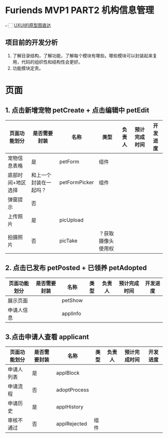 # Furiends MVP1 PART2 机构信息管理

👉🏻  [UXUI的原型图直达](https://www.figma.com/file/aJBDuIyvz7WM8loBn0vFmG/Furiends?node-id=2%3A2)

## 项目前的开发分析
1. 了解目录结构，了解功能，了解每个模块有哪些。哪些模块可以封装起来复用，代码的组织性和结构性会更好。
2. 功能模块定责。

# 页面

## 1. 点击新增宠物 petCreate + 点击编辑中 petEdit

| 页面功能划分                                   | 是否需要封装 | 名称        | 类型 | 负责人 | 预计完成时间 | 开发进度 |
| ---------------------------------------------- | ------------ | ----------- | ---- | ------ | ------------ | -------- |
| 宠物信息表格                                    | 是           | petForm      | 组件 |     |    |          |
| 底部时间+地区选择                                    | 和上一个封装在一起吗？           | petFormPicker      | 组件 |     |    |          |
| 弹窗提示                                    | 否           |       |  |     |    |          |
| 上传照片      | 是           | picUpload |  |         |              |          | 
| 拍摄照片                                   | 否           | picTake   | ？获取摄像头使用权 |        |   |          |

## 2. 点击已发布 petPosted + 已领养 petAdopted 

| 页面功能划分                 | 是否需要封装 | 名称        | 类型 | 负责人 | 预计完成时间 | 开发进度 |
| ---------------------------- | ------------ | ----------- | ---- | ------ | ------------ | -------- |
| 展示页面                     |            | petShow |   |   |              |          |
| 申请人信息 |              |    applInfo         |      |        |              |          |

## 3.点击申请人查看 applicant

| 页面功能划分                 | 是否需要封装 | 名称 | 类型 | 负责人 | 预计完成时间 | 开发进度 |
| ---------------------------- | ------------ | ---- | ---- | ------ | ------------ | -------- |
| 申请人列表                     | 是           | applBlock     |     |  |              |          |
| 申请流程                     | 否           | adoptProcess  |      |        |              |          |
| 申请历史                     | 是           | applHistory   |      |        |              |          |
| 审核不通过                     | 否           | applRejected |   组件   |        |              |          |


